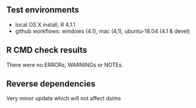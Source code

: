 ## Test environments
* local OS X install, R 4.1.1
* github workflows: windows (4.1), mac (4,1), ubuntu-18.04 (4.1 & devel) 

## R CMD check results
There were no ERRORs, WARNINGs or NOTEs. 

## Reverse dependencies

Very minor update which will not affect dsims
